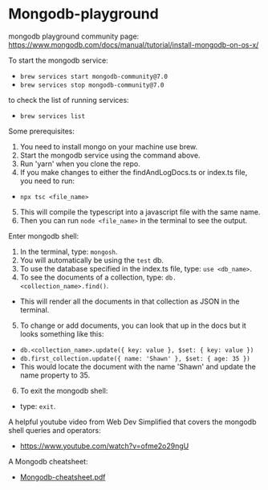# Mongodb-playground

mongodb playground community page:
https://www.mongodb.com/docs/manual/tutorial/install-mongodb-on-os-x/

To start the mongodb service:

- `brew services start mongodb-community@7.0`
- `brew services stop mongodb-community@7.0`

to check the list of running services:

- `brew services list`

Some prerequisites:

1. You need to install mongo on your machine use brew.
2. Start the mongodb service using the command above.
3. Run 'yarn' when you clone the repo.
4. If you make changes to either the findAndLogDocs.ts or index.ts file, you need to run:

- `npx tsc <file_name>`

5. This will compile the typescript into a javascript file with the same name.
6. Then you can run `node <file_name>` in the terminal to see the output.

Enter mongodb shell:

1. In the terminal, type: `mongosh`.
2. You will automatically be using the `test` db.
3. To use the database specified in the index.ts file, type: `use <db_name>`.
4. To see the documents of a collection, type: `db.<collection_name>.find()`.

- This will render all the documents in that collection as JSON in the terminal.

5. To change or add documents, you can look that up in the docs but it looks something like this:

- `db.<collection_name>.update({ key: value }, $set: { key: value })`
- `db.first_collection.update({ name: 'Shawn' }, $set: { age: 35 })`
- This would locate the document with the name 'Shawn' and update the name property to 35.

6. To exit the mongodb shell:

- type: `exit`.

A helpful youtube video from Web Dev Simplified that covers the mongodb shell queries and operators:

- https://www.youtube.com/watch?v=ofme2o29ngU

A Mongodb cheatsheet:

- [Mongodb-cheatsheet.pdf](https://github.com/user-attachments/files/15907608/Dark.pdf)

